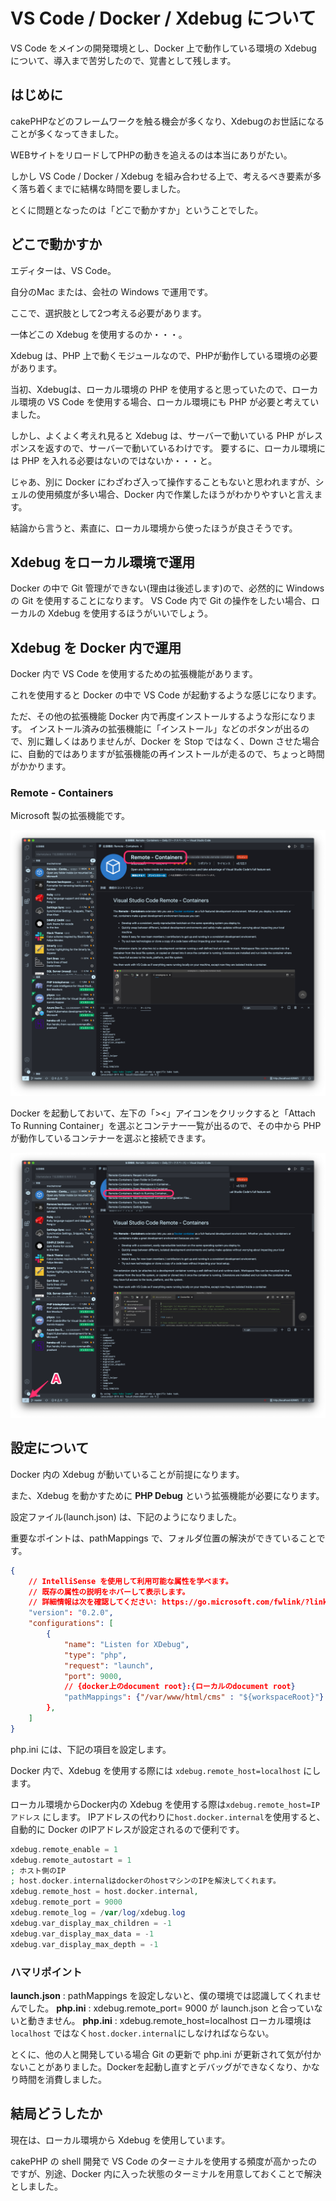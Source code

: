 # VS Code / Docker / Xdebug について

VS Code をメインの開発環境とし、Docker 上で動作している環境の Xdebug について、導入まで苦労したので、覚書として残します。

## はじめに

cakePHPなどのフレームワークを触る機会が多くなり、Xdebugのお世話になることが多くなってきました。

WEBサイトをリロードしてPHPの動きを追えるのは本当にありがたい。

しかし VS Code / Docker / Xdebug を組み合わせる上で、考えるべき要素が多く落ち着くまでに結構な時間を要しました。

とくに問題となったのは「どこで動かすか」ということでした。

## どこで動かすか

エディターは、VS Code。

自分のMac または、会社の Windows で運用です。

ここで、選択肢として2つ考える必要があります。

一体どこの Xdebug を使用するのか・・・。

Xdebug は、PHP 上で動くモジュールなので、PHPが動作している環境の必要があります。

当初、Xdebugは、ローカル環境の PHP を使用すると思っていたので、ローカル環境の VS Code を使用する場合、ローカル環境にも PHP が必要と考えていました。

しかし、よくよく考えれ見ると Xdebug は、サーバーで動いている PHP がレスポンスを返すので、サーバーで動いているわけです。 要するに、ローカル環境には PHP を入れる必要はないのではないか・・・と。

じゃあ、別に Docker にわざわざ入って操作することもないと思われますが、シェルの使用頻度が多い場合、Docker 内で作業したほうがわかりやすいと言えます。

結論から言うと、素直に、ローカル環境から使ったほうが良さそうです。

## Xdebug をローカル環境で運用

Docker の中で Git 管理ができない(理由は後述します)ので、必然的に Windows の Git を使用することになります。
VS Code 内で Git の操作をしたい場合、ローカルの Xdebug を使用するほうがいいでしょう。

## Xdebug を Docker 内で運用

Docker 内で VS Code を使用するための拡張機能があります。

これを使用すると Docker の中で VS Code が起動するような感じになります。

ただ、その他の拡張機能 Docker 内で再度インストールするような形になります。
インストール済みの拡張機能に「インストール」などのボタンが出るので、別に難しくはありませんが、Docker を Stop ではなく、Down させた場合に、自動的ではありますが拡張機能の再インストールが走るので、ちょっと時間がかかります。

### Remote - Containers

Microsoft 製の拡張機能です。

![Remote - Containers](https://github.com/amano7/TIL/blob/master/etc/images/20200618-01.png?raw=true)

Docker を起動しておいて、左下の「><」アイコンをクリックすると「Attach To Running Container」を選ぶとコンテナー一覧が出るので、その中から PHP が動作しているコンテナーを選ぶと接続できます。

![Remote - Containers](https://github.com/amano7/TIL/blob/master/etc/images/20200618-02.png?raw=true)

## 設定について

Docker 内の Xdebug が動いていることが前提になります。

また、Xdebug を動かすために **PHP Debug** という拡張機能が必要になります。

設定ファイル(launch.json) は、下記のようになりました。

重要なポイントは、pathMappings で、フォルダ位置の解決ができていることです。

```json
{
    // IntelliSense を使用して利用可能な属性を学べます。
    // 既存の属性の説明をホバーして表示します。
    // 詳細情報は次を確認してください: https://go.microsoft.com/fwlink/?linkid=830387
    "version": "0.2.0",
    "configurations": [
        {
            "name": "Listen for XDebug",
            "type": "php",
            "request": "launch",
            "port": 9000,
            // {docker上のdocument root}:{ローカルのdocument root}
            "pathMappings": {"/var/www/html/cms" : "${workspaceRoot}"}
        },
    ]
}
```

php.ini には、下記の項目を設定します。

Docker 内で、Xdebug を使用する際には `xdebug.remote_host=localhost` にします。

ローカル環境からDocker内の Xdebug を使用する際は`xdebug.remote_host=IPアドレス` にします。
IPアドレスの代わりに`host.docker.internal`を使用すると、自動的に Docker のIPアドレスが設定されるので便利です。

```php
xdebug.remote_enable = 1
xdebug.remote_autostart = 1
; ホスト側のIP
; host.docker.internalはdockerのhostマシンのIPを解決してくれます。
xdebug.remote_host = host.docker.internal,
xdebug.remote_port = 9000
xdebug.remote_log = /var/log/xdebug.log
xdebug.var_display_max_children = -1
xdebug.var_display_max_data = -1
xdebug.var_display_max_depth = -1
```

### ハマリポイント

**launch.json** : pathMappings を設定しないと、僕の環境では認識してくれませんでした。
**php.ini** : xdebug.remote_port= 9000 が launch.json と合っていないと動きません。
**php.ini** : xdebug.remote_host=localhost ローカル環境は`localhost` ではなく`host.docker.internal`にしなければならない。

とくに、他の人と開発している場合 Git の更新で php.ini が更新されて気が付かないことがありました。Dockerを起動し直すとデバッグができなくなり、かなり時間を消費しました。

## 結局どうしたか

現在は、ローカル環境から Xdebug を使用しています。

cakePHP の shell 開発で VS Code のターミナルを使用する頻度が高かったのですが、別途、Docker 内に入った状態のターミナルを用意しておくことで解決としました。

